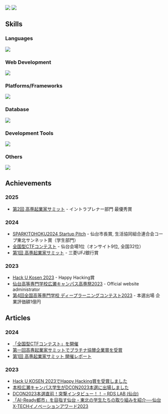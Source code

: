 ![](https://github-readme-stats.vercel.app/api/top-langs/?username=raptech-jp&langs_count=10&layout=compact&theme=dracula)
![](https://github-profile-trophy.vercel.app/?username=raptech-jp&theme=onedark)

## Skills
### Languages
![](https://skillicons.dev/icons?i=c,cpp,cs,js,ts,java,py)
### Web Development
![](https://skillicons.dev/icons?i=html,css,nodejs,react,nextjs,vue,flask,fastapi,tailwind,bootstrap)
### Platforms/Frameworks
![](https://skillicons.dev/icons?i=wordpress,docker,raspberrypi,linux,gcp,vercel)
### Database
![](https://skillicons.dev/icons?i=postgres,mysql)
### Development Tools
![](https://skillicons.dev/icons?i=git,github,nginx,vim,emacs,vscode,visualstudio)
### Others
![](https://skillicons.dev/icons?i=gmail,md,discord,bots)

## Achievements
### 2025
- [第2回 高専起業家サミット](https://startup.gekkan-kosen.com/) - イントラプレナー部門 最優秀賞
### 2024
- [SPARK!TOHOKU2024 Startup Pitch](https://www.sparktohoku.net/) - 仙台市長賞, 生活協同組合連合会コープ東北サンネット賞（学生部門）
- [全国型CTFコンテスト](https://www.soumu.go.jp/main_content/000972534.pdf) - 仙台会場1位（オンサイト9位, 全国32位）
- [第1回 高専起業家サミット](https://startup.gekkan-kosen.com/) - 三菱UFJ銀行賞
### 2023
- [Hack U Kosen 2023](https://hacku.yahoo.co.jp/kosen2023/) - Happy Hacking賞
- [仙台高等専門学校広瀬キャンパス高専祭2023](https://fest-snct.jp/2023/) - Official website administrator
- [第4回全国高等専門学校 ディープラーニングコンテスト2023](https://dcon.ai/2023/) - 本選出場 企業評価額1億円

## Articles
### 2024
- [「全国型CTFコンテスト」を開催
](https://www.soumu.go.jp/soutsu/tohoku/kohoshi/20241130ctfcontest.html)
- [第一回高専起業家サミットでプラチナ協賛企業賞を受賞](https://www.sendai-nct.ac.jp/s20240409-2/)
- [第1回 高専起業家サミット 開催レポート](https://startup.gekkan-kosen.com/report/1st_2023/)

### 2023
- [Hack U KOSEN 2023でHappy Hacking賞を受賞しました](https://www.sendai-nct.ac.jp/s20240125-4/)
- [本校広瀬キャンパス学生がDCON2023本選に出場しました](https://www.sendai-nct.ac.jp/s20230510/)
- [DCON2023本選直前！突撃インタビュー！！ – RDS LAB (仙台)](https://dcon.ai/2023/products/interview-sendai/)
- [「AI-Ready都市」を目指す仙台・東北の学生たちの取り組みを紹介──仙台X-TECHイノベーションアワード2023](https://techplay.jp/column/1699)
